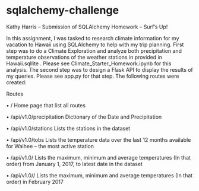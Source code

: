 # sqlalchemy-challenge

Kathy Harris – Submission of SQLAlchemy Homework – Surf’s Up!


In this assignment, I was tasked to research climate information for my vacation to Hawaii using SQLAlchemy to help with my trip planning.  First step was to do a Climate Exploration and analyze both precipitation and temperature observations of the weather stations in provided in Hawaii.sqllite .  Please see Climate_Starter_Homework.ipynb for this analysis. The second step was to design a Flask API to display the results of my queries.  Please see app.py for that step.  The following routes were created:


Routes

•	/ 	 			                Home page that list all routes

•	/api/v1.0/precipitation		Dictionary of the Date and Precipitation

•	/api/v1.0/stations 		    Lists the stations in the dataset

•	/api/v1.0/tobs			      Lists the temperature data over the last    12 months available for Waihee – the most active station

•	/api/v1.0/<start> 		    Lists the maximum, minimum and average temperatures (In that order) from January 1, 2017, to latest date in the dataset
  
•	/api/v1.0/<start>/<end>	  Lists the maximum, minimum and average temperatures (In that order) in February 2017 
